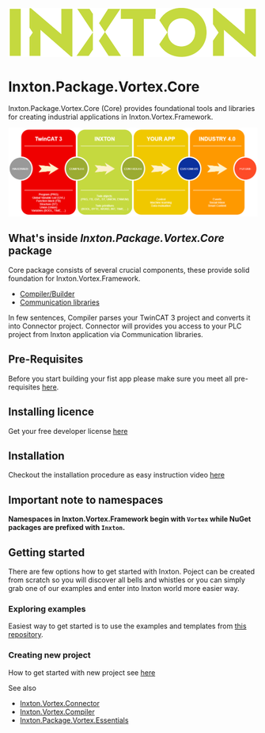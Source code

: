 ![Inxton logo](/./common/assets/logo.png)

# Inxton.Package.Vortex.Core

Inxton.Package.Vortex.Core (Core) provides foundational tools and libraries for creating industrial applications in Inxton.Vortex.Framework.

![tc3 to inxton to your_app to future](assets/tc3-inxton-future.png)

## What's inside *Inxton.Package.Vortex.Core* package

Core package consists of several crucial components, these provide solid foundation for Inxton.Vortex.Framework.

- [Compiler/Builder](/./apis/Inxton.vortex.compiler.console/README.md)
- [Communication libraries](/./apis/Inxton.Vortex.Connector/README.md)

In few sentences, Compiler parses your TwinCAT 3 project and converts it into Connector project. Connector will provides you access to your PLC project from Inxton application via Communication libraries.

## Pre-Requisites

Before you start building your fist app please make sure you meet all pre-requisites [here](/././common/PREREQUISITES.md).

## Installing licence

Get your free developer license [here](/././common/LicenseInstallation.md)

## Installation

Checkout the installation procedure as easy instruction video [here](/././common/INSTALLATION.md)

## Important note to namespaces

**Namespaces in Inxton.Vortex.Framework begin with ```Vortex``` while NuGet packages are prefixed with ```Inxton```.**

## Getting started

There are few options how to get started with Inxton. Poject can be created from scratch so you will discover all bells and whistles or you can simply grab one of our examples and enter into Inxton world more easier way.

### Exploring examples

Easiest way to get started is to use the examples and templates from [this repository](https://github.com/Inxton/Examples-Inxton.Package.Vortex.Core/).

### Creating new project

How to get started with new project see [here](/apis/Inxton.vortex.compiler.console/README.md#Getting-started)

See also

* [Inxton.Vortex.Connector](/apis/Inxton.Vortex.Connector/README.md)
* [Inxton.Vortex.Compiler](/apis/Inxton.vortex.compiler.console/README.md)
* [Inxton.Package.Vortex.Essentials](/Inxton.Package.Vortex.Essentials/README.md)



